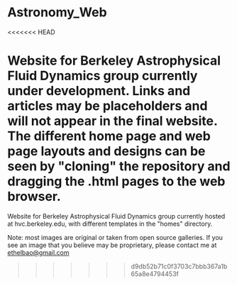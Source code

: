 Astronomy_Web
=============

<<<<<<< HEAD

Website for Berkeley Astrophysical Fluid Dynamics group currently under development. Links and articles may be placeholders and will not appear in the final website. The different home page and web page layouts and designs can be seen by "cloning" the repository and dragging the .html pages to the web browser.
=======
Website for Berkeley Astrophysical Fluid Dynamics group currently hosted at hvc.berkeley.edu, with different templates in the "homes" directory. 

Note: most images are original or taken from open source galleries. If you see an image that you believe may be proprietary, please contact me at ethelbao@gmail.com  
>>>>>>> d9db52b71c0f3703c7bbb367a1b65a8e4794453f
